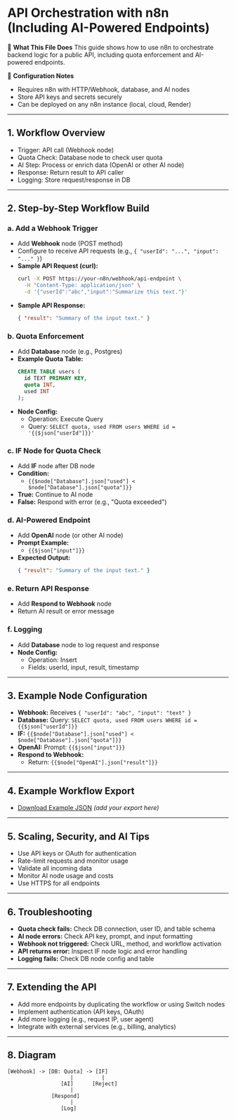 # API Orchestration with n8n (Including AI-Powered Endpoints)

📖 **What This File Does**
This guide shows how to use n8n to orchestrate backend logic for a public API, including quota enforcement and AI-powered endpoints.

🔧 **Configuration Notes**
- Requires n8n with HTTP/Webhook, database, and AI nodes
- Store API keys and secrets securely
- Can be deployed on any n8n instance (local, cloud, Render)

---

## 1. Workflow Overview
- Trigger: API call (Webhook node)
- Quota Check: Database node to check user quota
- AI Step: Process or enrich data (OpenAI or other AI node)
- Response: Return result to API caller
- Logging: Store request/response in DB

---

## 2. Step-by-Step Workflow Build

### a. Add a Webhook Trigger
- Add **Webhook** node (POST method)
- Configure to receive API requests (e.g., `{ "userId": "...", "input": "..." }`)
- **Sample API Request (curl):**
  ```bash
  curl -X POST https://your-n8n/webhook/api-endpoint \
    -H "Content-Type: application/json" \
    -d '{"userId":"abc","input":"Summarize this text."}'
  ```
- **Sample API Response:**
  ```json
  { "result": "Summary of the input text." }
  ```

### b. Quota Enforcement
- Add **Database** node (e.g., Postgres)
- **Example Quota Table:**
  ```sql
  CREATE TABLE users (
    id TEXT PRIMARY KEY,
    quota INT,
    used INT
  );
  ```
- **Node Config:**
  - Operation: Execute Query
  - Query: `SELECT quota, used FROM users WHERE id = '{{$json["userId"]}}'`

### c. IF Node for Quota Check
- Add **IF** node after DB node
- **Condition:**
  - `{{$node["Database"].json["used"] < $node["Database"].json["quota"]}}`
- **True:** Continue to AI node
- **False:** Respond with error (e.g., "Quota exceeded")

### d. AI-Powered Endpoint
- Add **OpenAI** node (or other AI node)
- **Prompt Example:**
  - `{{$json["input"]}}`
- **Expected Output:**
  ```json
  { "result": "Summary of the input text." }
  ```

### e. Return API Response
- Add **Respond to Webhook** node
- Return AI result or error message

### f. Logging
- Add **Database** node to log request and response
- **Node Config:**
  - Operation: Insert
  - Fields: userId, input, result, timestamp

---

## 3. Example Node Configuration
- **Webhook:** Receives `{ "userId": "abc", "input": "text" }`
- **Database:** Query: `SELECT quota, used FROM users WHERE id = {{$json["userId"]}}`
- **IF:** `{{$node["Database"].json["used"] < $node["Database"].json["quota"]}}`
- **OpenAI:** Prompt: `{{$json["input"]}}`
- **Respond to Webhook:**
  - Return: `{{$node["OpenAI"].json["result"]}}`

---

## 4. Example Workflow Export
- [Download Example JSON](../exports/api-orchestration-with-n8n.json) *(add your export here)*

---

## 5. Scaling, Security, and AI Tips
- Use API keys or OAuth for authentication
- Rate-limit requests and monitor usage
- Validate all incoming data
- Monitor AI node usage and costs
- Use HTTPS for all endpoints

---

## 6. Troubleshooting
- **Quota check fails:** Check DB connection, user ID, and table schema
- **AI node errors:** Check API key, prompt, and input formatting
- **Webhook not triggered:** Check URL, method, and workflow activation
- **API returns error:** Inspect IF node logic and error handling
- **Logging fails:** Check DB node config and table

---

## 7. Extending the API
- Add more endpoints by duplicating the workflow or using Switch nodes
- Implement authentication (API keys, OAuth)
- Add more logging (e.g., request IP, user agent)
- Integrate with external services (e.g., billing, analytics)

---

## 8. Diagram
```
[Webhook] -> [DB: Quota] -> [IF]
                    |         |
                 [AI]      [Reject]
                    |
              [Respond]
                    |
                 [Log]
``` 